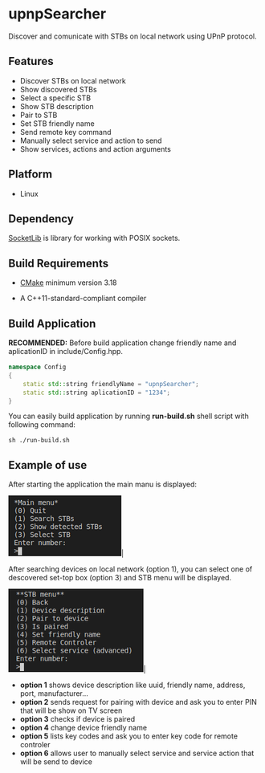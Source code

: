 # upnpSearcher
Discover and comunicate with STBs on local network using UPnP protocol.

## Features

*   Discover STBs on local network
*   Show discovered STBs
*   Select a specific STB
*   Show STB description
*   Pair to STB
*   Set STB friendly name
*   Send remote key command
*   Manually select service and action to send
*   Show services, actions and action arguments

## Platform

* Linux

## Dependency

[SocketLib](https://github.com/trajko-code/socketLib) is library for working with POSIX sockets.

## Build Requirements

*  [CMake](https://cmake.org/) minimum version 3.18

*  A C++11-standard-compliant compiler

## Build Application

**RECOMMENDED:** Before build application change friendly name and aplicationID in include/Config.hpp.

```cpp
namespace Config
{ 
    static std::string friendlyName = "upnpSearcher";
    static std::string aplicationID = "1234";
}
```

You can easily build application by running **run-build.sh** shell script with following command:
```shell
sh ./run-build.sh
```

## Example of use

After starting the application the main manu is displayed: 

![screenshot](screenshots/mainMenu.png)|

After searching devices on local network (option 1), you can select one of descovered set-top box
(option 3) and STB menu will be displayed.

![screenshot](screenshots/STBMenu.png)|


* **option 1** shows device description like uuid, friendly name, address, port, manufacturer...
* **option 2** sends request for pairing with device and ask you to enter PIN that will be show on TV screen
* **option 3** checks if device is paired
* **option 4** change device friendly name 
* **option 5** lists key codes and ask you to enter key code for remote controler
* **option 6** allows user to manually select service and service action that will be send to device 
